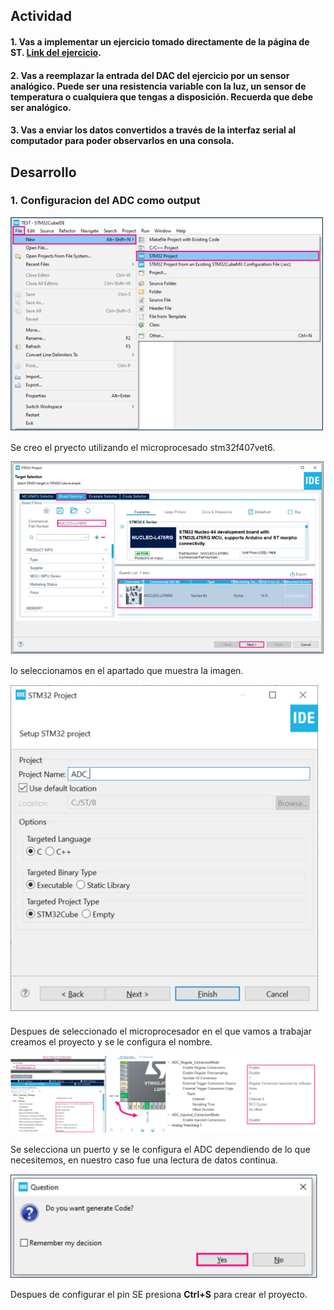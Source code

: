 ## Actividad

#### 1. Vas a implementar un ejercicio tomado directamente de la página de ST. [**Link del ejercicio**](https://wiki.st.com/stm32mcu/wiki/Getting_started_with_ADC).
#### 2. Vas a reemplazar la entrada del DAC del ejercicio por un sensor analógico. Puede ser una resistencia variable con la luz, un sensor de temperatura o cualquiera que tengas a disposición. **Recuerda que debe ser analógico**. 
#### 3. Vas a enviar los datos convertidos a través de la interfaz serial al computador para poder observarlos en una consola.

## Desarrollo
### 1. Configuracion del ADC como output

![alt text](Imagenes/Imagen_1.png)

Se creo el pryecto utilizando el microprocesado stm32f407vet6.

![alt text](Imagenes/Imagen_2.png)

lo seleccionamos en el apartado que muestra la imagen.

![alt text](Imagenes/Imagen_3.png)

Despues de seleccionado el microprocesador en el que vamos a trabajar creamos el proyecto y se le configura el nombre.

![alt text](Imagenes/Imagen_4.png)

Se selecciona un puerto y se le configura el ADC dependiendo de lo que necesitemos, en nuestro caso fue una lectura de datos continua.

![alt text](Imagenes/Imagen_5.png)

Despues de configurar el pin SE presiona **Ctrl+S** para crear el proyecto.

